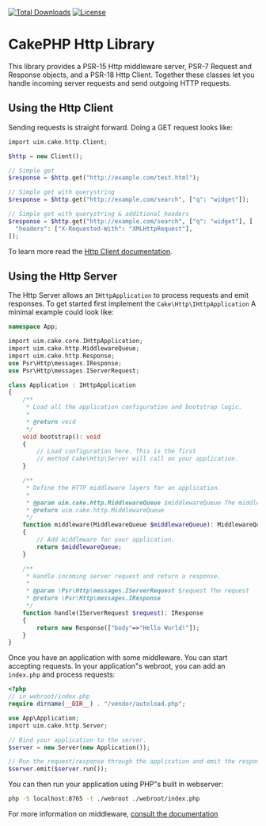 [![Total Downloads](https://img.shields.io/packagist/dt/cakephp/http.svg?style=flat-square)](https://packagist.org/packages/cakephp/http)
[![License](https://img.shields.io/badge/license-MIT-blue.svg?style=flat-square)](LICENSE.txt)

# CakePHP Http Library

This library provides a PSR-15 Http middleware server, PSR-7 Request and
Response objects, and a PSR-18 Http Client. Together these classes let you
handle incoming server requests and send outgoing HTTP requests.

## Using the Http Client

Sending requests is straight forward. Doing a GET request looks like:

```php
import uim.cake.http.Client;

$http = new Client();

// Simple get
$response = $http.get("http://example.com/test.html");

// Simple get with querystring
$response = $http.get("http://example.com/search", ["q": "widget"]);

// Simple get with querystring & additional headers
$response = $http.get("http://example.com/search", ["q": "widget"], [
  "headers": ["X-Requested-With": "XMLHttpRequest"],
]);
```

To learn more read the [Http Client documentation](https://book.cakephp.org/4/en/core-libraries/httpclient.html).

## Using the Http Server

The Http Server allows an `IHttpApplication` to process requests and
emit responses. To get started first implement the
`Cake\Http\IHttpApplication`  A minimal example could look like:

```php
namespace App;

import uim.cake.core.IHttpApplication;
import uim.cake.http.MiddlewareQueue;
import uim.cake.http.Response;
use Psr\Http\messages.IResponse;
use Psr\Http\messages.IServerRequest;

class Application : IHttpApplication
{
    /**
     * Load all the application configuration and bootstrap logic.
     *
     * @return void
     */
    void bootstrap(): void
    {
        // Load configuration here. This is the first
        // method Cake\Http\Server will call on your application.
    }

    /**
     * Define the HTTP middleware layers for an application.
     *
     * @param uim.cake.http.MiddlewareQueue $middlewareQueue The middleware queue to set in your App Class
     * @return uim.cake.http.MiddlewareQueue
     */
    function middleware(MiddlewareQueue $middlewareQueue): MiddlewareQueue
    {
        // Add middleware for your application.
        return $middlewareQueue;
    }

    /**
     * Handle incoming server request and return a response.
     *
     * @param \Psr\Http\messages.IServerRequest $request The request
     * @return \Psr\Http\messages.IResponse
     */
    function handle(IServerRequest $request): IResponse
    {
        return new Response(["body"=>"Hello World!"]);
    }
}
```

Once you have an application with some middleware. You can start accepting
requests. In your application"s webroot, you can add an `index.php` and process
requests:

```php
<?php
// in webroot/index.php
require dirname(__DIR__) . "/vendor/autoload.php";

use App\Application;
import uim.cake.http.Server;

// Bind your application to the server.
$server = new Server(new Application());

// Run the request/response through the application and emit the response.
$server.emit($server.run());
```

You can then run your application using PHP"s built in webserver:

```bash
php -S localhost:8765 -t ./webroot ./webroot/index.php
```

For more information on middleware, [consult the
documentation](https://book.cakephp.org/4/en/controllers/middleware.html)
